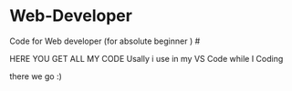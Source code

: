# Web-Developer
Code for Web developer (for absolute  beginner ) #


HERE YOU GET ALL MY CODE Usally i use in my VS Code while I Coding 

there we go  :) 
